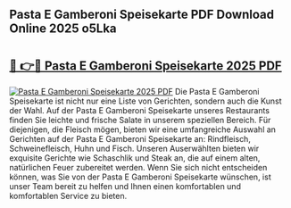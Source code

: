 ## Pasta E Gamberoni Speisekarte PDF Download Online 2025 o5Lka

# <h2><a href="http://gc5kkdn.nevu.top/?p=Pasta+E+Gamberoni+Speisekarte">🔗 👉🔴 Pasta E Gamberoni Speisekarte 2025 PDF</a></h2>

[![Pasta E Gamberoni Speisekarte 2025 PDF](https://i.imgur.com/dBaPXMq.png)](http://gc5kkdn.nevu.top/?p=Pasta+E+Gamberoni+Speisekarte)
Die Pasta E Gamberoni Speisekarte ist nicht nur eine Liste von Gerichten, sondern auch die Kunst der Wahl. Auf der Pasta E Gamberoni Speisekarte unseres Restaurants finden Sie leichte und frische Salate in unserem speziellen Bereich. Für diejenigen, die Fleisch mögen, bieten wir eine umfangreiche Auswahl an Gerichten auf der Pasta E Gamberoni Speisekarte an: Rindfleisch, Schweinefleisch, Huhn und Fisch. Unseren Auserwählten bieten wir exquisite Gerichte wie Schaschlik und Steak an, die auf einem alten, natürlichen Feuer zubereitet werden. Wenn Sie sich nicht entscheiden können, was Sie von der Pasta E Gamberoni Speisekarte wünschen, ist unser Team bereit zu helfen und Ihnen einen komfortablen und komfortablen Service zu bieten.
